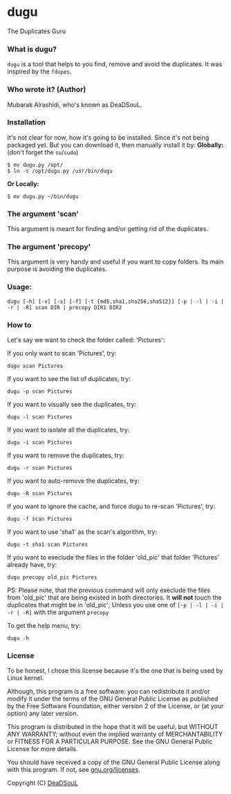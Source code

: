 # dugu
The Duplicates Guru

### What is dugu?
`dugu` is a tool that helps to you find, remove and avoid the duplicates. It was inspired by the `fdupes`.

### Who wrote it? (Author)
Mubarak Alrashidi, who's known as DeaDSouL.


### Installation
It's not clear for now, how it's going to be installed. Since it's not being packaged yet.
But you can download it, then manually install it by:
**Globally:** (don't forget the `su`/`sudo`)

    $ mv dugu.py /opt/
    $ ln -s /opt/dugu.py /usr/bin/dugu

**Or Locally:**

    $ mv dugu.py ~/bin/dugu


### The argument 'scan'
This argument is meant for finding and/or getting rid of the duplicates.

### The argument 'precopy'
This argument is very handy and useful if you want to copy folders.
Its main purpose is avoiding the duplicates.


### Usage:
`dugu [-h] [-v] [-s] [-f] [-t {md5,sha1,sha256,sha512}] [-p | -l | -i | -r | -R] scan DIR | precopy DIR1 DIR2`


### How to
Let's say we want to check the folder called: 'Pictures':


If you only want to scan 'Pictures', try:

    dugu scan Pictures

If you want to see the list of duplicates, try:

    dugu -p scan Pictures

If you want to visually see the duplicates, try:

    dugu -l scan Pictures

If you want to isolate all the duplicates, try:

    dugu -i scan Pictures

If you want to remove the duplicates, try:

    dugu -r scan Pictures

If you want to auto-remove the duplicates, try:

    dugu -R scan Pictures

If you want to ignore the cache, and force dugu to re-scan 'Pictures', try:

    dugu -f scan Pictures

If you want to use 'sha1' as the scan's algorithm, try:

    dugu -t sha1 scan Pictures

If you want to execlude the files in the folder 'old_pic' that folder 'Pictures' already have, try:

    dugu precopy old_pic Pictures
PS: Please note, that the previous command will only execlude the files from 'old_pic' that are being existed in both directories. It **will not** touch the duplicates that might be in 'old_pic'; Unless you use one of `[-p | -l | -i | -r | -R]` with the argument `precopy`

To get the help menu, try:

    dugu -h


### License
To be honest, I chose this license because it's the one that is being used by Linux kernel.

Although, this program is a free software: you can redistribute it and/or modify it under the terms of the GNU General Public License as published by the Free Software Foundation, either version 2 of the License, or (at your option) any later version.

This program is distributed in the hope that it will be useful, but WITHOUT ANY WARRANTY; without even the implied warranty of MERCHANTABILITY or FITNESS FOR A PARTICULAR PURPOSE. See the GNU General Public License for more details.

You should have received a copy of the GNU General Public License along with this program.  If not, see [gnu.org/licenses](http://www.gnu.org/licenses/).

Copyright (C) [DeaDSouL](https://github.com/DeaDSouL)
